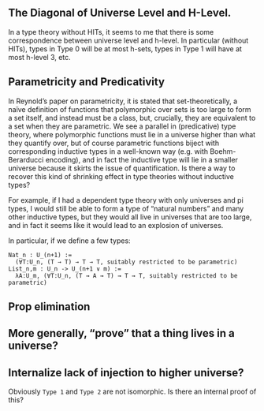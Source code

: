 ## The Diagonal of Universe Level and H-Level.
In a type theory without HITs, it seems to me that there is some correspondence between universe level and h-level. In particular (without HITs), types in Type 0 will be at most h-sets, types in Type 1 will have at most h-level 3, etc.

## Parametricity and Predicativity
In Reynoldʼs paper on parametricity, it is stated that set-theoretically, a naïve definition of functions that polymorphic over sets is too large to form a set itself, and instead must be a class, but, crucially, they are equivalent to a set when they are parametric. We see a parallel in (predicative) type theory, where polymorphic functions must lie in a universe higher than what they quantify over, but of course parametric functions biject with corresponding inductive types in a well-known way (e.g. with Boehm-Berarducci encoding), and in fact the inductive type will lie in a smaller universe because it skirts the issue of quantification. Is there a way to recover this kind of shrinking effect in type theories without inductive types?

For example, if I had a dependent type theory with only universes and pi types, I would still be able to form a type of “natural numbers” and many other inductive types, but they would all live in universes that are too large, and in fact it seems like it would lead to an explosion of universes.

In particular, if we define a few types:
```
Nat_n : U_(n+1) :=
  (∀T:U_n, (T → T) → T → T, suitably restricted to be parametric)
List_n,m : U_n -> U_(n+1 ∨ m) :=
  λA:U_m, (∀T:U_n, (T → A → T) → T → T, suitably restricted to be parametric)
```

## Prop elimination

## More generally, “prove” that a thing lives in a universe?

## Internalize lack of injection to higher universe?
Obviously `Type 1` and `Type 2` are not isomorphic. Is there an internal proof of this?